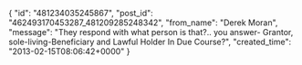  {
   "id": "481234035245867",
   "post_id": "462493170453287_481209285248342",
   "from_name": "Derek Moran",
   "message": "They respond with what person is that?.. you answer- Grantor, sole-living-Beneficiary and Lawful Holder In Due Course?",
   "created_time": "2013-02-15T08:06:42+0000"
 }
